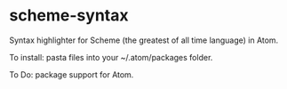 # scheme-syntax
Syntax highlighter for Scheme (the greatest of all time language) in Atom.

To install: pasta files into your ~/.atom/packages folder.

To Do: package support for Atom.

